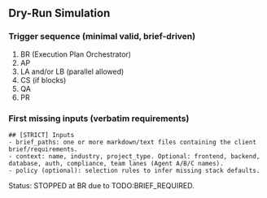 ## Dry-Run Simulation

### Trigger sequence (minimal valid, brief-driven)
1. BR (Execution Plan Orchestrator)
2. AP
3. LA and/or LB (parallel allowed)
4. CS (if blocks)
5. QA
6. PR

### First missing inputs (verbatim requirements)
```
## [STRICT] Inputs
- brief_paths: one or more markdown/text files containing the client brief/requirements.
- context: name, industry, project_type. Optional: frontend, backend, database, auth, compliance, team lanes (Agent A/B/C names).
- policy (optional): selection rules to infer missing stack defaults.
```

Status: STOPPED at BR due to TODO:BRIEF_REQUIRED.

